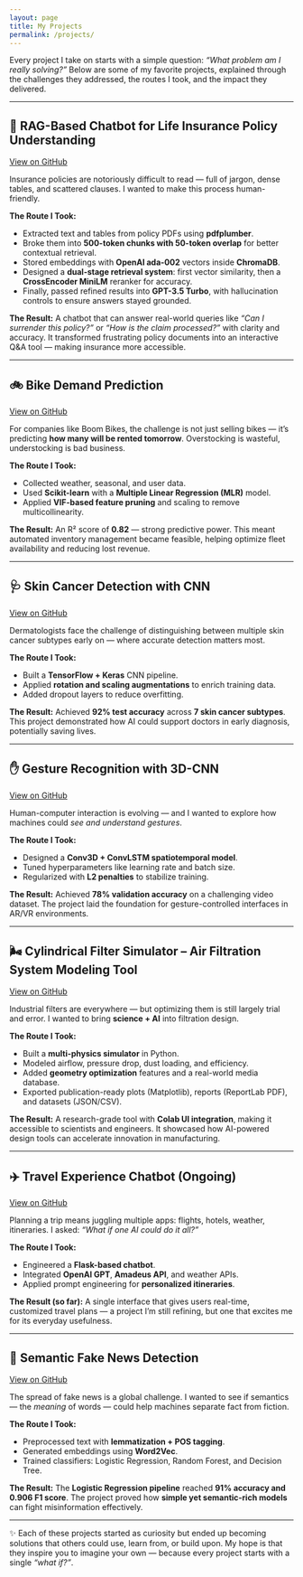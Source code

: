 ```yaml
---
layout: page
title: My Projects
permalink: /projects/
---
```


Every project I take on starts with a simple question: _“What problem am I really solving?”_ Below are some of my
favorite projects, explained through the challenges they addressed, the routes I took, and the impact they delivered.

---

## 🧾 RAG-Based Chatbot for Life Insurance Policy Understanding

[View on GitHub](#)

Insurance policies are notoriously difficult to read — full of jargon, dense tables, and scattered clauses. I wanted to
make this process human-friendly.

**The Route I Took:**

-   Extracted text and tables from policy PDFs using **pdfplumber**.
-   Broke them into **500-token chunks with 50-token overlap** for better contextual retrieval.
-   Stored embeddings with **OpenAI ada-002** vectors inside **ChromaDB**.
-   Designed a **dual-stage retrieval system**: first vector similarity, then a **CrossEncoder MiniLM** reranker for
    accuracy.
-   Finally, passed refined results into **GPT-3.5 Turbo**, with hallucination controls to ensure answers stayed
    grounded.

**The Result:** A chatbot that can answer real-world queries like _“Can I surrender this policy?”_ or _“How is the claim
processed?”_ with clarity and accuracy. It transformed frustrating policy documents into an interactive Q&A tool —
making insurance more accessible.

---

## 🚲 Bike Demand Prediction

[View on GitHub](#)

For companies like Boom Bikes, the challenge is not just selling bikes — it’s predicting **how many will be rented
tomorrow**. Overstocking is wasteful, understocking is bad business.

**The Route I Took:**

-   Collected weather, seasonal, and user data.
-   Used **Scikit-learn** with a **Multiple Linear Regression (MLR)** model.
-   Applied **VIF-based feature pruning** and scaling to remove multicollinearity.

**The Result:** An R² score of **0.82** — strong predictive power. This meant automated inventory management became
feasible, helping optimize fleet availability and reducing lost revenue.

---

## 🩺 Skin Cancer Detection with CNN

[View on GitHub](#)

Dermatologists face the challenge of distinguishing between multiple skin cancer subtypes early on — where accurate
detection matters most.

**The Route I Took:**

-   Built a **TensorFlow + Keras** CNN pipeline.
-   Applied **rotation and scaling augmentations** to enrich training data.
-   Added dropout layers to reduce overfitting.

**The Result:** Achieved **92% test accuracy** across **7 skin cancer subtypes**. This project demonstrated how AI could
support doctors in early diagnosis, potentially saving lives.

---

## ✋ Gesture Recognition with 3D-CNN

[View on GitHub](#)

Human-computer interaction is evolving — and I wanted to explore how machines could _see and understand gestures_.

**The Route I Took:**

-   Designed a **Conv3D + ConvLSTM spatiotemporal model**.
-   Tuned hyperparameters like learning rate and batch size.
-   Regularized with **L2 penalties** to stabilize training.

**The Result:** Achieved **78% validation accuracy** on a challenging video dataset. The project laid the foundation for
gesture-controlled interfaces in AR/VR environments.

---

## 🌬️ Cylindrical Filter Simulator – Air Filtration System Modeling Tool

[View on GitHub](#)

Industrial filters are everywhere — but optimizing them is still largely trial and error. I wanted to bring **science +
AI** into filtration design.

**The Route I Took:**

-   Built a **multi-physics simulator** in Python.
-   Modeled airflow, pressure drop, dust loading, and efficiency.
-   Added **geometry optimization** features and a real-world media database.
-   Exported publication-ready plots (Matplotlib), reports (ReportLab PDF), and datasets (JSON/CSV).

**The Result:** A research-grade tool with **Colab UI integration**, making it accessible to scientists and engineers.
It showcased how AI-powered design tools can accelerate innovation in manufacturing.

---

## ✈️ Travel Experience Chatbot (Ongoing)

[View on GitHub](#)

Planning a trip means juggling multiple apps: flights, hotels, weather, itineraries. I asked: _“What if one AI could do
it all?”_

**The Route I Took:**

-   Engineered a **Flask-based chatbot**.
-   Integrated **OpenAI GPT**, **Amadeus API**, and weather APIs.
-   Applied prompt engineering for **personalized itineraries**.

**The Result (so far):** A single interface that gives users real-time, customized travel plans — a project I’m still
refining, but one that excites me for its everyday usefulness.

---

## 📰 Semantic Fake News Detection

[View on GitHub](#)

The spread of fake news is a global challenge. I wanted to see if semantics — the _meaning_ of words — could help
machines separate fact from fiction.

**The Route I Took:**

-   Preprocessed text with **lemmatization + POS tagging**.
-   Generated embeddings using **Word2Vec**.
-   Trained classifiers: Logistic Regression, Random Forest, and Decision Tree.

**The Result:** The **Logistic Regression pipeline** reached **91% accuracy and 0.906 F1 score**. The project proved how
**simple yet semantic-rich models** can fight misinformation effectively.

---

✨ Each of these projects started as curiosity but ended up becoming solutions that others could use, learn from, or
build upon. My hope is that they inspire you to imagine your own — because every project starts with a single _“what
if?”_.
